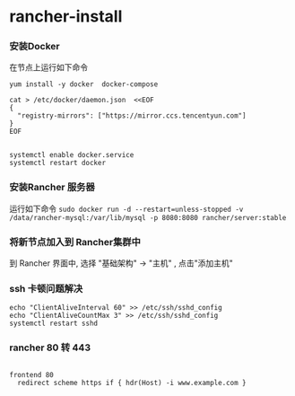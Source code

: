 # rancher-install

### 安装Docker

在节点上运行如下命令 
```
yum install -y docker  docker-compose 

cat > /etc/docker/daemon.json  <<EOF
{
  "registry-mirrors": ["https://mirror.ccs.tencentyun.com"]
}
EOF


systemctl enable docker.service
systemctl restart docker
```


### 安装Rancher 服务器

运行如下命令
`sudo docker run -d --restart=unless-stopped -v /data/rancher-mysql:/var/lib/mysql -p 8080:8080 rancher/server:stable`

### 将新节点加入到 Rancher集群中

到 Rancher 界面中, 选择 "基础架构" -> "主机" , 点击"添加主机" 


### ssh 卡顿问题解决

```
echo "ClientAliveInterval 60" >> /etc/ssh/sshd_config
echo "ClientAliveCountMax 3" >> /etc/ssh/sshd_config 
systemctl restart sshd
```


### rancher 80 转 443 
``` 

frontend 80
  redirect scheme https if { hdr(Host) -i www.example.com }
``` 
